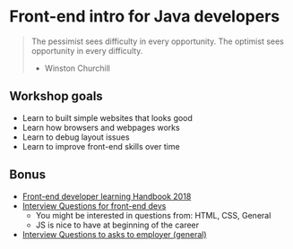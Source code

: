 # Front-end intro for Java developers

> The pessimist sees difficulty in every opportunity. 
> The optimist sees opportunity in every difficulty.
> - Winston Churchill

## Workshop goals

* Learn to built simple websites that looks good
* Learn how browsers and webpages works
* Learn to debug layout issues
* Learn to improve front-end skills over time


## Bonus

* [Front-end developer learning Handbook 2018](https://frontendmasters.com/books/front-end-handbook/2018/)
* [Interview Questions for front-end devs](https://h5bp.github.io/Front-end-Developer-Interview-Questions/)
    * You might be interested in questions from: HTML, CSS, General
    * JS is nice to have at beginning of the career
* [Interview Questions to asks to employer (general)](https://github.com/Twipped/InterviewThis)